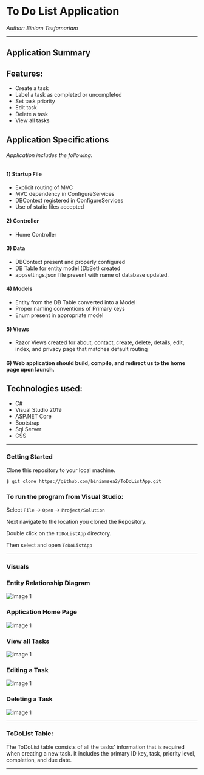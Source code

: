 # To Do List Application
*Author: Biniam Tesfamariam*

----

## Application Summary

## Features:  
-  Create a task  
-  Label a task as completed or uncompleted  
-  Set task priority  
-  Edit task
-  Delete a task  
-  View all tasks  

## Application Specifications
###### Application includes the following:  

#### 1) Startup File  
- Explicit routing of MVC  
- MVC dependency in ConfigureServices  
- DBContext registered in ConfigureServices  
- Use of static files accepted  
#### 2) Controller  
- Home Controller  
#### 3) Data  
- DBContext present and properly configured  
- DB Table for entity model (DbSet<Lists>) created    
- appsettings.json file present with name of database updated.  
#### 4) Models  
- Entity from the DB Table converted into a Model  
- Proper naming conventions of Primary keys  
- Enum present in appropriate model  
#### 5) Views  
- Razor Views created for about, contact, create, delete, details, edit, index, and privacy page that matches default routing   
#### 6) Web application should build, compile, and redirect us to the home page upon launch.  

## Technologies used:  
- C#  
- Visual Studio 2019  
- ASP.NET Core  
- Bootstrap
- Sql Server
- CSS
---

### Getting Started
Clone this repository to your local machine.

```
$ git clone https://github.com/biniamsea2/ToDoListApp.git
```

### To run the program from Visual Studio:
Select ```File``` -> ```Open``` -> ```Project/Solution```

Next navigate to the location you cloned the Repository.

Double click on the ```ToDoListApp``` directory.

Then select and open ```ToDoListApp```

---

### Visuals

### Entity Relationship Diagram
![Image 1]()
### Application Home Page
![Image 1]()
### View all Tasks  
![Image 1]()
### Editing a Task
![Image 1]()
### Deleting a Task
![Image 1]()

---
### ToDoList Table:  
The ToDoList table consists of all the tasks' information that is required when creating a new task. It includes the primary ID key, task, priority level, completion, and due date. 

------------------------------